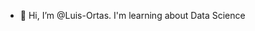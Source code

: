 - 👋 Hi, I’m @Luis-Ortas.
I'm learning about Data Science

<!---
Luis-Ortas/Luis-Ortas is a ✨ special ✨ repository because its `README.md` (this file) appears on your GitHub profile.
You can click the Preview link to take a look at your changes.
--->
